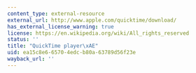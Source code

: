 ```yaml
---
content_type: external-resource
external_url: http://www.apple.com/quicktime/download/
has_external_license_warning: true
license: https://en.wikipedia.org/wiki/All_rights_reserved
status: ''
title: "QuickTime player\xAE"
uid: ea15c8e6-6570-4edc-b80a-63789d56f23e
wayback_url: ''
---
```

